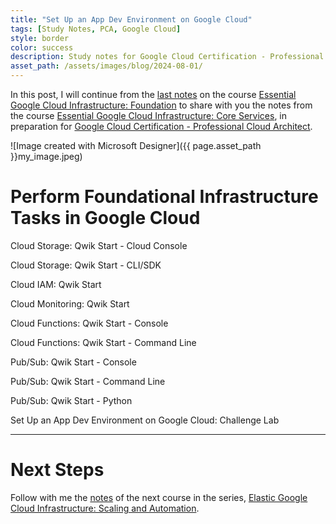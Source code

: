 ```yaml
---
title: "Set Up an App Dev Environment on Google Cloud"
tags: [Study Notes, PCA, Google Cloud]
style: border
color: success
description: Study notes for Google Cloud Certification - Professional Cloud Architect
asset_path: /assets/images/blog/2024-08-01/
---
```

In this post, I will continue from the [last notes](ess-gcloud-infra-foundation) on the course [Essential Google Cloud Infrastructure: Foundation](https://www.cloudskillsboost.google/course_templates/50) to share with you the notes from the course [Essential Google Cloud Infrastructure: Core Services](https://www.cloudskillsboost.google/paths/12/course_templates/49), in preparation for [Google Cloud Certification - Professional Cloud Architect](https://cloud.google.com/learn/certification/cloud-architect).

![Image created with Microsoft Designer]({{ page.asset_path }}my_image.jpeg)

# Perform Foundational Infrastructure Tasks in Google Cloud

Cloud Storage: Qwik Start - Cloud Console

Cloud Storage: Qwik Start - CLI/SDK

Cloud IAM: Qwik Start

Cloud Monitoring: Qwik Start

Cloud Functions: Qwik Start - Console

Cloud Functions: Qwik Start - Command Line

Pub/Sub: Qwik Start - Console

Pub/Sub: Qwik Start - Command Line

Pub/Sub: Qwik Start - Python

Set Up an App Dev Environment on Google Cloud: Challenge Lab

---

# Next Steps

Follow with me the [notes](elastic-gcloud-infra-scaling-auto) of the next course in the series, [Elastic Google Cloud Infrastructure: Scaling and Automation](https://www.cloudskillsboost.google/paths/12/course_templates/178).
